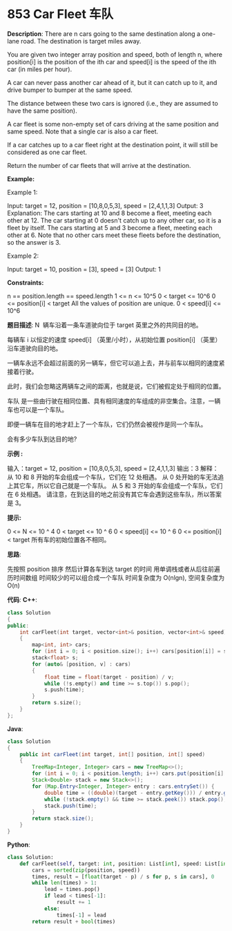 # 853 Car Fleet 车队

__Description__:
There are n cars going to the same destination along a one-lane road. The destination is target miles away.

You are given two integer array position and speed, both of length n, where position[i] is the position of the ith car and speed[i] is the speed of the ith car (in miles per hour).

A car can never pass another car ahead of it, but it can catch up to it, and drive bumper to bumper at the same speed.

The distance between these two cars is ignored (i.e., they are assumed to have the same position).

A car fleet is some non-empty set of cars driving at the same position and same speed. Note that a single car is also a car fleet.

If a car catches up to a car fleet right at the destination point, it will still be considered as one car fleet.

Return the number of car fleets that will arrive at the destination.

__Example:__

Example 1:

Input: target = 12, position = [10,8,0,5,3], speed = [2,4,1,1,3]
Output: 3
Explanation:
The cars starting at 10 and 8 become a fleet, meeting each other at 12.
The car starting at 0 doesn't catch up to any other car, so it is a fleet by itself.
The cars starting at 5 and 3 become a fleet, meeting each other at 6.
Note that no other cars meet these fleets before the destination, so the answer is 3.

Example 2:

Input: target = 10, position = [3], speed = [3]
Output: 1

__Constraints:__

n == position.length == speed.length
1 <= n <= 10^5
0 < target <= 10^6
0 <= position[i] < target
All the values of position are unique.
0 < speed[i] <= 10^6

__题目描述__:
N  辆车沿着一条车道驶向位于 target 英里之外的共同目的地。

每辆车 i 以恒定的速度 speed[i] （英里/小时），从初始位置 position[i] （英里） 沿车道驶向目的地。

一辆车永远不会超过前面的另一辆车，但它可以追上去，并与前车以相同的速度紧接着行驶。

此时，我们会忽略这两辆车之间的距离，也就是说，它们被假定处于相同的位置。

车队 是一些由行驶在相同位置、具有相同速度的车组成的非空集合。注意，一辆车也可以是一个车队。

即便一辆车在目的地才赶上了一个车队，它们仍然会被视作是同一个车队。

会有多少车队到达目的地?

__示例 :__

输入：target = 12, position = [10,8,0,5,3], speed = [2,4,1,1,3]
输出：3
解释：
从 10 和 8 开始的车会组成一个车队，它们在 12 处相遇。
从 0 处开始的车无法追上其它车，所以它自己就是一个车队。
从 5 和 3 开始的车会组成一个车队，它们在 6 处相遇。
请注意，在到达目的地之前没有其它车会遇到这些车队，所以答案是 3。

__提示:__

0 <= N <= 10 ^ 4
0 < target <= 10 ^ 6
0 < speed[i] <= 10 ^ 6
0 <= position[i] < target
所有车的初始位置各不相同。

__思路__:

先按照 position 排序
然后计算各车到达 target 的时间
用单调栈或者从后往前遍历时间数组
时间较少的可以组合成一个车队
时间复杂度为 O(nlgn), 空间复杂度为 O(n)

__代码__:
__C++__:

```C++
class Solution 
{
public:
    int carFleet(int target, vector<int>& position, vector<int>& speed) 
    {
        map<int, int> cars;
        for (int i = 0; i < position.size(); i++) cars[position[i]] = speed[i];
        stack<float> s;
        for (auto& [position, v] : cars) 
        {
            float time = float(target - position) / v;
            while (!s.empty() and time >= s.top()) s.pop();
            s.push(time);
        }
        return s.size();
    }
};
```

__Java__:

```Java
class Solution 
{
    public int carFleet(int target, int[] position, int[] speed) 
    {
        TreeMap<Integer, Integer> cars = new TreeMap<>();
        for (int i = 0; i < position.length; i++) cars.put(position[i], speed[i]);
        Stack<Double> stack = new Stack<>();
        for (Map.Entry<Integer, Integer> entry : cars.entrySet()) {
            double time = ((double)(target - entry.getKey())) / entry.getValue();
            while (!stack.empty() && time >= stack.peek()) stack.pop();
            stack.push(time);
        }
        return stack.size();
    }
}
```

__Python__:

```Python
class Solution:
    def carFleet(self, target: int, position: List[int], speed: List[int]) -> int:
        cars = sorted(zip(position, speed))
        times, result = [float(target - p) / s for p, s in cars], 0
        while len(times) > 1:
            lead = times.pop()
            if lead < times[-1]: 
                result += 1
            else:
                times[-1] = lead
        return result + bool(times)
```
